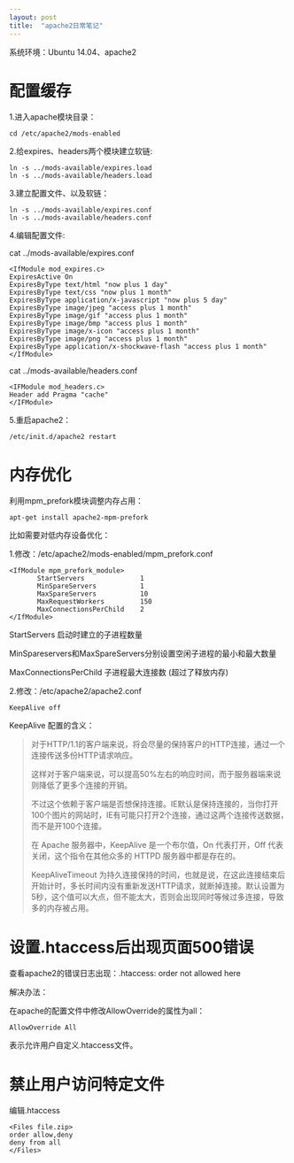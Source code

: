```yaml
---
layout: post
title:  "apache2日常笔记"
---
```


系统环境：Ubuntu 14.04、apache2

# 配置缓存

1.进入apache模块目录：

	cd /etc/apache2/mods-enabled

2.给expires、headers两个模块建立软链:

	ln -s ../mods-available/expires.load
	ln -s ../mods-available/headers.load

3.建立配置文件、以及软链：

	ln -s ../mods-available/expires.conf
	ln -s ../mods-available/headers.conf

4.编辑配置文件:

cat ../mods-available/expires.conf

	<IfModule mod_expires.c>
	ExpiresActive On  
	ExpiresByType text/html "now plus 1 day"  
	ExpiresByType text/css "now plus 1 month"  
	ExpiresByType application/x-javascript "now plus 5 day"  
	ExpiresByType image/jpeg "access plus 1 month"  
	ExpiresByType image/gif "access plus 1 month"  
	ExpiresByType image/bmp "access plus 1 month"  
	ExpiresByType image/x-icon "access plus 1 month"  
	ExpiresByType image/png "access plus 1 month"  
	ExpiresByType application/x-shockwave-flash "access plus 1 month"  
	</IfModule>

cat ../mods-available/headers.conf
	
	<IFModule mod_headers.c>
	Header add Pragma "cache"
	</IFModule>

5.重启apache2：

	/etc/init.d/apache2 restart

# 内存优化

利用mpm_prefork模块调整内存占用：

	apt-get install apache2-mpm-prefork

比如需要对低内存设备优化：

1.修改：/etc/apache2/mods-enabled/mpm_prefork.conf

	<IfModule mpm_prefork_module>
	       StartServers              1
	       MinSpareServers           1
	       MaxSpareServers           10
	       MaxRequestWorkers         150
	       MaxConnectionsPerChild    2
	</IfModule>

StartServers 启动时建立的子进程数量

MinSpareservers和MaxSpareServers分别设置空闲子进程的最小和最大数量

MaxConnectionsPerChild 子进程最大连接数 (超过了释放内存)

2.修改：/etc/apache2/apache2.conf

	KeepAlive off

KeepAlive 配置的含义：

> 对于HTTP/1.1的客户端来说，将会尽量的保持客户的HTTP连接，通过一个连接传送多份HTTP请求响应。
> 
> 这样对于客户端来说，可以提高50%左右的响应时间，而于服务器端来说则降低了更多个连接的开销。
> 
> 不过这个依赖于客户端是否想保持连接。IE默认是保持连接的，当你打开100个图片的网站时，IE有可能只打开2个连接，通过这两个连接传送数据，而不是开100个连接。
> 
> 在 Apache 服务器中，KeepAlive 是一个布尔值，On 代表打开，Off 代表关闭，这个指令在其他众多的 HTTPD 服务器中都是存在的。
> 
> KeepAliveTimeout 为持久连接保持的时间，也就是说，在这此连接结束后开始计时，多长时间内没有重新发送HTTP请求，就断掉连接。默认设置为5秒，这个值可以大点，但不能太大，否则会出现同时等候过多连接，导致多的内存被占用。


# 设置.htaccess后出现页面500错误

查看apache2的错误日志出现：.htaccess: order not allowed here

解决办法：

在apache的配置文件中修改AllowOverride的属性为all：

	AllowOverride All

表示允许用户自定义.htaccess文件。

# 禁止用户访问特定文件

编辑.htaccess

	<Files file.zip>
	order allow,deny
	deny from all 
	</Files>
